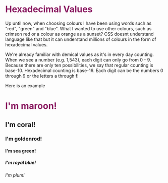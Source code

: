 <html>
  <head>
    <style>
    h1 {
	color: #8B1C62;
}

h2 {
	color: #FF7256;
}

h3 {
	color: #FFC125;
}

h4 {
	color: #54FF9F;
}

h5 {
	color: #530EE8;
}

h6 {
	color: #8B668B;
}
    </style>
    <title>Hexawhatnow?</title>
  </head>
  <body>
    <h1>Hexadecimal Values
    </h1>
    <p>Up until now, when choosing colours I have been using words such as "red", "green" and "blue". What I wanted to use other colours, such as crimson red or a colour as orange as a sunset? CSS doesnt understand language like that but it can understand millions of colours in the form of hexadecimal values.
    </p>
    <p>We're already familiar with demical values as it's in every day counting. When we see a number (e.g. 1,543), each digit can only go from 0 - 9. Because there are only ten possibilities, we say that regular counting is base-10. Hexadecimal counting is base-16. Each digit can be the numbers 0 through 9 or the letters a through f! 
    </p>
    <p>Here is an example
    </p>
    <h1>I'm maroon!</h1>
		<h2>I'm coral!</h2>
		<h3>I'm goldenrod!</h3>
		<h4>I'm sea green!</h4>
		<h5>I'm royal blue!</h5>
		<h6>I'm plum!</h6>
  </body>
</html>
